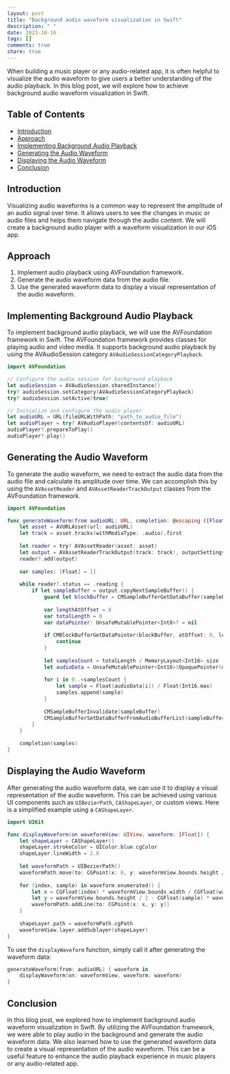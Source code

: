 ```yaml
---
layout: post
title: "Background audio waveform visualization in Swift"
description: " "
date: 2023-10-16
tags: []
comments: true
share: true
---
```


When building a music player or any audio-related app, it is often helpful to visualize the audio waveform to give users a better understanding of the audio playback. In this blog post, we will explore how to achieve background audio waveform visualization in Swift.

## Table of Contents
- [Introduction](#introduction)
- [Approach](#approach)
- [Implementing Background Audio Playback](#implementing-background-audio-playback)
- [Generating the Audio Waveform](#generating-the-audio-waveform)
- [Displaying the Audio Waveform](#displaying-the-audio-waveform)
- [Conclusion](#conclusion)

## Introduction

Visualizing audio waveforms is a common way to represent the amplitude of an audio signal over time. It allows users to see the changes in music or audio files and helps them navigate through the audio content. We will create a background audio player with a waveform visualization in our iOS app.

## Approach

1. Implement audio playback using AVFoundation framework.
2. Generate the audio waveform data from the audio file.
3. Use the generated waveform data to display a visual representation of the audio waveform.

## Implementing Background Audio Playback

To implement background audio playback, we will use the AVFoundation framework in Swift. The AVFoundation framework provides classes for playing audio and video media. It supports background audio playback by using the AVAudioSession category `AVAudioSessionCategoryPlayback`.

```swift
import AVFoundation

// Configure the audio session for background playback
let audioSession = AVAudioSession.sharedInstance()
try? audioSession.setCategory(AVAudioSessionCategoryPlayback)
try? audioSession.setActive(true)

// Initialize and configure the audio player
let audioURL = URL(fileURLWithPath: "path_to_audio_file")
let audioPlayer = try? AVAudioPlayer(contentsOf: audioURL)
audioPlayer?.prepareToPlay()
audioPlayer?.play()
```

## Generating the Audio Waveform

To generate the audio waveform, we need to extract the audio data from the audio file and calculate its amplitude over time. We can accomplish this by using the `AVAssetReader` and `AVAssetReaderTrackOutput` classes from the AVFoundation framework.

```swift
import AVFoundation

func generateWaveform(from audioURL: URL, completion: @escaping ([Float]) -> Void) {
    let asset = AVURLAsset(url: audioURL)
    let track = asset.tracks(withMediaType: .audio).first
    
    let reader = try? AVAssetReader(asset: asset)
    let output = AVAssetReaderTrackOutput(track: track!, outputSettings: nil)
    reader?.add(output)
    
    var samples: [Float] = []
    
    while reader?.status == .reading {
        if let sampleBuffer = output.copyNextSampleBuffer() {
            guard let blockBuffer = CMSampleBufferGetDataBuffer(sampleBuffer) else { continue }
            
            var lengthAtOffset = 0
            var totalLength = 0
            var dataPointer: UnsafeMutablePointer<Int8>? = nil
            
            if CMBlockBufferGetDataPointer(blockBuffer, atOffset: 0, lengthAtOffsetOut: &lengthAtOffset, totalLengthOut: &totalLength, dataPointerOut: &dataPointer) != noErr {
                continue
            }
            
            let samplesCount = totalLength / MemoryLayout<Int16>.size
            let audioData = UnsafeMutablePointer<Int16>(OpaquePointer(dataPointer))
            
            for i in 0..<samplesCount {
                let sample = Float(audioData[i]) / Float(Int16.max)
                samples.append(sample)
            }
            
            CMSampleBufferInvalidate(sampleBuffer)
            CMSampleBufferSetDataBufferFromAudioBufferList(sampleBuffer, blockBufferAllocator: nil, bufferList: nil, bufferListSize: 0, blockBufferMemoryAllocator: nil, blockBuffer: blockBuffer, blockBufferOffset: 0, blockBufferLength: totalLength, flags: 0)
        }
    }
    
    completion(samples)
}
```

## Displaying the Audio Waveform

After generating the audio waveform data, we can use it to display a visual representation of the audio waveform. This can be achieved using various UI components such as `UIBezierPath`, `CAShapeLayer`, or custom views. Here is a simplified example using a `CAShapeLayer`.

```swift
import UIKit

func displayWaveform(on waveformView: UIView, waveform: [Float]) {
    let shapeLayer = CAShapeLayer()
    shapeLayer.strokeColor = UIColor.blue.cgColor
    shapeLayer.lineWidth = 2.0
    
    let waveformPath = UIBezierPath()
    waveformPath.move(to: CGPoint(x: 0, y: waveformView.bounds.height / 2))
    
    for (index, sample) in waveform.enumerated() {
        let x = CGFloat(index) * waveformView.bounds.width / CGFloat(waveform.count)
        let y = waveformView.bounds.height / 2 - CGFloat(sample) * waveformView.bounds.height / 2
        waveformPath.addLine(to: CGPoint(x: x, y: y))
    }
    
    shapeLayer.path = waveformPath.cgPath
    waveformView.layer.addSublayer(shapeLayer)
}
```

To use the `displayWaveform` function, simply call it after generating the waveform data:

```swift
generateWaveform(from: audioURL) { waveform in
    displayWaveform(on: waveformView, waveform: waveform)
}
```

## Conclusion

In this blog post, we explored how to implement background audio waveform visualization in Swift. By utilizing the AVFoundation framework, we were able to play audio in the background and generate the audio waveform data. We also learned how to use the generated waveform data to create a visual representation of the audio waveform. This can be a useful feature to enhance the audio playback experience in music players or any audio-related app.